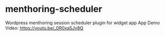 # menthoring-scheduler
Wordpress menthoring session scheduler plugin for widget app
App Demo Video:  https://youtu.be/_0R0xaSJv8Q
